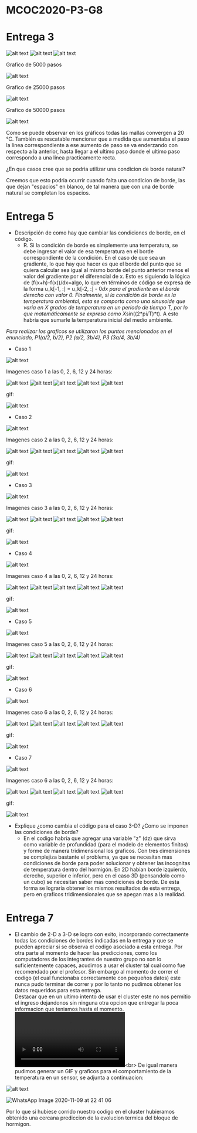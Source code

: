 # MCOC2020-P3-G8
# Entrega 3


![alt text](https://github.com/EduardoGM98/MCOC2020-P3-G8/blob/main/Imagen_Memoria_1.png)
![alt text](https://github.com/EduardoGM98/MCOC2020-P3-G8/blob/main/Imagen_Memoria_2.png)
![alt text](https://github.com/EduardoGM98/MCOC2020-P3-G8/blob/main/Imagen_Memoria_3.png)<br>

Grafico de 5000 pasos

![alt text](https://github.com/EduardoGM98/MCOC2020-P3-G8/blob/main/Grafico_5000_pasos.png)

Grafico de 25000 pasos

![alt text](https://github.com/EduardoGM98/MCOC2020-P3-G8/blob/main/Grafico_25000_pasos.png)

Grafico de 50000 pasos

![alt text](https://github.com/EduardoGM98/MCOC2020-P3-G8/blob/main/Grafico_50000_pasos.png)<br>


Como se puede observar en los gráficos todas las mallas convergen a 20 °C. También es rescatable mencionar que a medida que aumentaba el paso la linea correspondiente a ese aumento de paso se va enderzando con respecto a la anterior, hasta llegar a el ultimo paso donde el ultimo paso correspondo a una linea practicamente recta. 

¿En que casos cree que se podria utilizar una condicion de borde natural?

Creemos que esto podria ocurrir cuando falta una condicion de borde, las que dejan "espacios" en blanco, de tal manera que con una de borde natural se completan los espacios.


# Entrega 5

- Descripción de como hay que cambiar las condiciones de borde, en el código.
  - R. Si la condición de borde es simplemente una temperatura, se debe ingresar el valor de esa temperatura en el borde correspondiente de la condición. En el caso de que sea un gradiente, lo que hay que hacer es que el borde del punto que se quiera calcular sea igual al mismo borde del punto anterior menos el valor del gradiente por el diferencial de x. Esto es siguiendo la lógica de (f(x+h)-f(x))/dx=algo, lo que en términos de código se expresa de la forma u_k[-1, :] = u_k[-2, :] - 0*dx para el gradiente en el borde derecho con valor 0. Finalmente, si la condición de borde es la temperatura ambiental, esta se comporta como una sinusoide que varia en X grados de temperatura en un periodo de tiempo T, por lo que matemáticamente se expresa como X*sin((2*pi/T)*t). A esto habría que sumarle la temperatura inicial del medio ambiente.

*Para realizar los graficos se utilizaron los puntos mencionados en el enunciado, P1(a/2, b/2), P2 (a/2, 3b/4), P3 (3a/4, 3b/4)*

- Caso 1


![alt text](https://github.com/EduardoGM98/MCOC2020-P3-G8/blob/main/Caso1.png)

Imagenes caso 1 a las 0, 2, 6, 12 y 24 horas:

![alt text](https://github.com/EduardoGM98/MCOC2020-P3-G8/blob/main/Caso_1_0h.png)
![alt text](https://github.com/EduardoGM98/MCOC2020-P3-G8/blob/main/Caso_1_2h.png)
![alt text](https://github.com/EduardoGM98/MCOC2020-P3-G8/blob/main/Caso_1_6h.png)
![alt text](https://github.com/EduardoGM98/MCOC2020-P3-G8/blob/main/Caso_1_12h.png)
![alt text](https://github.com/EduardoGM98/MCOC2020-P3-G8/blob/main/Caso_1_24h.png)

gif:

![alt text](https://github.com/EduardoGM98/MCOC2020-P3-G8/blob/main/Gif1.gif)



- Caso 2


![alt text](https://github.com/EduardoGM98/MCOC2020-P3-G8/blob/main/Caso2.png)

Imagenes caso 2 a las 0, 2, 6, 12 y 24 horas:

![alt text](https://github.com/EduardoGM98/MCOC2020-P3-G8/blob/main/Caso_2_0h.png)
![alt text](https://github.com/EduardoGM98/MCOC2020-P3-G8/blob/main/Caso_2_2h.png)
![alt text](https://github.com/EduardoGM98/MCOC2020-P3-G8/blob/main/Caso_2_6h.png)
![alt text](https://github.com/EduardoGM98/MCOC2020-P3-G8/blob/main/Caso_2_12h.png)
![alt text](https://github.com/EduardoGM98/MCOC2020-P3-G8/blob/main/Caso_2_24h.png)

gif:

![alt text](https://github.com/EduardoGM98/MCOC2020-P3-G8/blob/main/Gif2.gif)


- Caso 3


![alt text](https://github.com/EduardoGM98/MCOC2020-P3-G8/blob/main/Caso3.png)

Imagenes caso 3 a las 0, 2, 6, 12 y 24 horas:

![alt text](https://github.com/EduardoGM98/MCOC2020-P3-G8/blob/main/Caso_3_0h.png)
![alt text](https://github.com/EduardoGM98/MCOC2020-P3-G8/blob/main/Caso_3_2h.png)
![alt text](https://github.com/EduardoGM98/MCOC2020-P3-G8/blob/main/Caso_3_6h.png)
![alt text](https://github.com/EduardoGM98/MCOC2020-P3-G8/blob/main/Caso_3_12h.png)
![alt text](https://github.com/EduardoGM98/MCOC2020-P3-G8/blob/main/Caso_3_24h.png)

gif:

![alt text](https://github.com/EduardoGM98/MCOC2020-P3-G8/blob/main/Gif3.gif)


- Caso 4


![alt text](https://github.com/EduardoGM98/MCOC2020-P3-G8/blob/main/Caso4.png)

Imagenes caso 4 a las 0, 2, 6, 12 y 24 horas:

![alt text](https://github.com/EduardoGM98/MCOC2020-P3-G8/blob/main/Caso_4_0h.png)
![alt text](https://github.com/EduardoGM98/MCOC2020-P3-G8/blob/main/Caso_4_2h.png)
![alt text](https://github.com/EduardoGM98/MCOC2020-P3-G8/blob/main/Caso_4_6h.png)
![alt text](https://github.com/EduardoGM98/MCOC2020-P3-G8/blob/main/Caso_4_12h.png)
![alt text](https://github.com/EduardoGM98/MCOC2020-P3-G8/blob/main/Caso_4_24h.png)

gif:

![alt text](https://github.com/EduardoGM98/MCOC2020-P3-G8/blob/main/Gif4.gif)


- Caso 5


![alt text](https://github.com/EduardoGM98/MCOC2020-P3-G8/blob/main/Caso5.png)

Imagenes caso 5 a las 0, 2, 6, 12 y 24 horas:

![alt text](https://github.com/EduardoGM98/MCOC2020-P3-G8/blob/main/Caso_5_0h.png)
![alt text](https://github.com/EduardoGM98/MCOC2020-P3-G8/blob/main/Caso_5_2h.png)
![alt text](https://github.com/EduardoGM98/MCOC2020-P3-G8/blob/main/Caso_5_6h.png)
![alt text](https://github.com/EduardoGM98/MCOC2020-P3-G8/blob/main/Caso_5_12h.png)
![alt text](https://github.com/EduardoGM98/MCOC2020-P3-G8/blob/main/Caso_5_24h.png)

gif:

![alt text](https://github.com/EduardoGM98/MCOC2020-P3-G8/blob/main/Gif5.gif)


- Caso 6


![alt text](https://github.com/EduardoGM98/MCOC2020-P3-G8/blob/main/Caso6.png)

Imagenes caso 6 a las 0, 2, 6, 12 y 24 horas:

![alt text](https://github.com/EduardoGM98/MCOC2020-P3-G8/blob/main/Caso_6_0h.png)
![alt text](https://github.com/EduardoGM98/MCOC2020-P3-G8/blob/main/Caso_6_2h.png)
![alt text](https://github.com/EduardoGM98/MCOC2020-P3-G8/blob/main/Caso_6_6h.png)
![alt text](https://github.com/EduardoGM98/MCOC2020-P3-G8/blob/main/Caso_6_12h.png)
![alt text](https://github.com/EduardoGM98/MCOC2020-P3-G8/blob/main/Caso_6_24h.png)

gif:

![alt text](https://github.com/EduardoGM98/MCOC2020-P3-G8/blob/main/Gif6.gif)


- Caso 7

![alt text](https://github.com/EduardoGM98/MCOC2020-P3-G8/blob/main/Caso7.png)

Imagenes caso 6 a las 0, 2, 6, 12 y 24 horas:

![alt text](https://github.com/EduardoGM98/MCOC2020-P3-G8/blob/main/Caso_7_0h.png)
![alt text](https://github.com/EduardoGM98/MCOC2020-P3-G8/blob/main/Caso_7_2h.png)
![alt text](https://github.com/EduardoGM98/MCOC2020-P3-G8/blob/main/Caso_7_6h.png)
![alt text](https://github.com/EduardoGM98/MCOC2020-P3-G8/blob/main/Caso_7_12h.png)
![alt text](https://github.com/EduardoGM98/MCOC2020-P3-G8/blob/main/Caso_7_24h.png)

gif:

![alt text](https://github.com/EduardoGM98/MCOC2020-P3-G8/blob/main/Gif7.gif)

- Explique ¿como cambia el código para el caso 3-D? ¿Como se imponen las condiciones de borde?
  - En el codigo habria que agregar una variable "z" (dz) que sirva como variable de profundidad (para el modelo de elementos finitos) y forme de manera tridimensional los graficos. Con tres dimensiones se complejiza bastante el problema, ya que se necesitan mas condiciones de borde para poder solucionar y obtener las incognitas de temperatura dentro del hormigón. En 2D habian borde izquierdo, derecho, superior e inferior, pero en el caso 3D (pensandolo como un cubo) se necesitan saber mas condiciones de borde. De esta forma se lograria obtener los mismos resultados de esta entrega, pero en graficos tridimensionales que se apegan mas a la realidad. 

# Entrega 7

- El cambio de 2-D a 3-D se logro con exito, incorporando correctamente todas las condiciones de bordes indicadas en la entrega y que se pueden apreciar si se observa el codigo asociado a esta entrega. Por otra parte al momento de hacer las predicciones, como los computadores de los integrantes de nuestro grupo no son lo suficientemente capaces, acudimos a usar el cluster tal cual como fue recomendado por el profesor. Sin embargo al momento de correr el codigo (el cual funcionaba correctamente con pequeños datos) este nunca pudo terminar de correr y por lo tanto no pudimos obtener los datos requeridos para esta entrega. <br>
Destacar que en un ultimo intento de usar el cluster este no nos permitio el ingreso dejandonos sin ninguna otra opcion que entregar la poca informacion que teniamos hasta el momento.
![alt text](https://github.com/EduardoGM98/MCOC2020-P3-G8/blob/main/coh-wgda-xhe%20(2020-11-10%20at%2016_35%20GMT-8).mp4)<br>
De igual manera pudimos generar un GIF y graficos para el comportamiento de la temperatura en un sensor, se adjunta a continuacion:

![alt text](https://github.com/EduardoGM98/MCOC2020-P3-G8/blob/main/GIF_caso1.gif)

![WhatsApp Image 2020-11-09 at 22 41 06](https://user-images.githubusercontent.com/69252038/98749913-7bde4780-239b-11eb-9a64-bfa6e7dcbbab.jpeg)<br>

Por lo que si hubiese corrido nuestro codigo en el cluster hubieramos obtenido una cercana prediccion de la evolucion termica del bloque de hormigon.

